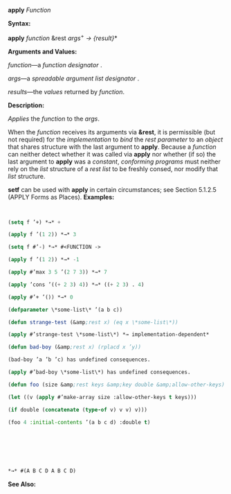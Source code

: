 **apply** *Function* 



**Syntax:** 



**apply** *function* &amp;rest *args*<sup>+</sup> *→ \{result\}*\* 



**Arguments and Values:** 



*function*—a *function designator* . 



*args*—a *spreadable argument list designator* . 



*results*—the *values* returned by *function*. 



**Description:** 



*Applies* the *function* to the *args*. 



When the *function* receives its arguments via **&amp;rest**, it is permissible (but not required) for the *implementation* to *bind* the *rest parameter* to an *object* that shares structure with the last argument to **apply**. Because a *function* can neither detect whether it was called via **apply** nor whether (if so) the last argument to **apply** was a *constant*, *conforming programs* must neither rely on the *list* structure of a *rest list* to be freshly consed, nor modify that *list* structure. 



**setf** can be used with **apply** in certain circumstances; see Section 5.1.2.5 (APPLY Forms as Places). **Examples:**
```lisp
 

(setq f ’+) *→* + 

(apply f ’(1 2)) *→* 3 

(setq f #’-) *→* #<FUNCTION -> 

(apply f ’(1 2)) *→* -1 

(apply #’max 3 5 ’(2 7 3)) *→* 7 

(apply ’cons ’((+ 2 3) 4)) *→* ((+ 2 3) . 4) 

(apply #’+ ’()) *→* 0 

(defparameter \*some-list\* ’(a b c)) 

(defun strange-test (&amp;rest x) (eq x \*some-list\*)) 

(apply #’strange-test \*some-list\*) *→ implementation-dependent* 

(defun bad-boy (&amp;rest x) (rplacd x ’y)) 

(bad-boy ’a ’b ’c) has undefined consequences. 

(apply #’bad-boy \*some-list\*) has undefined consequences. 

(defun foo (size &amp;rest keys &amp;key double &amp;allow-other-keys) 

(let ((v (apply #’make-array size :allow-other-keys t keys))) 

(if double (concatenate (type-of v) v v) v))) 

(foo 4 :initial-contents ’(a b c d) :double t) 







*→* #(A B C D A B C D) 


```
**See Also:** 



